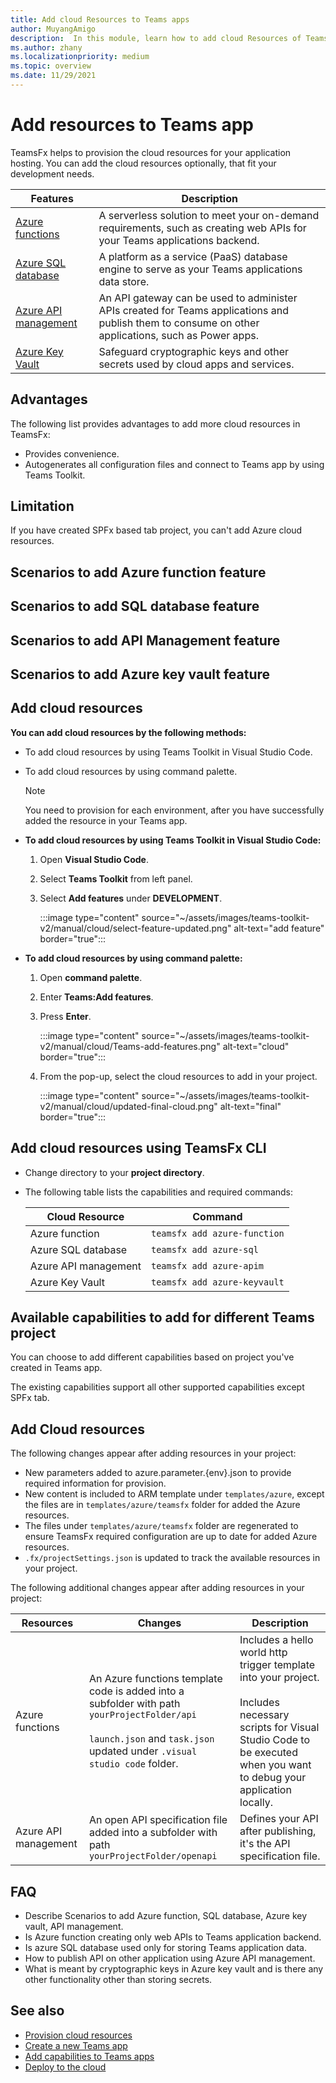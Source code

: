 ```yaml
---
title: Add cloud Resources to Teams apps
author: MuyangAmigo
description:  In this module, learn how to add cloud Resources of Teams Toolkit, advantages, limitations and capabilities
ms.author: zhany
ms.localizationpriority: medium
ms.topic: overview
ms.date: 11/29/2021
---
```


# Add resources to Teams app

TeamsFx helps to provision the cloud resources for your application hosting. You can add the cloud resources optionally, that fit your development needs.

|**Features**|**Description**|
|--------|-------------|
|[Azure functions](/azure/azure-functions/functions-overview) |A serverless solution to meet your on-demand requirements, such as creating web APIs for your Teams applications backend.|
|[Azure SQL database](/azure/azure-sql/database/sql-database-paas-overview) | A platform as a service (PaaS) database engine to serve as your Teams applications data store.|
|[Azure API management](deploy.md) | An API gateway can be used to administer APIs created for Teams applications and publish them to consume on other applications, such as Power apps.|
|[Azure Key Vault](/azure/key-vault/general/overview) | Safeguard cryptographic keys and other secrets used by cloud apps and services.|

## Advantages

The following list provides advantages to add more cloud resources in TeamsFx:

* Provides convenience.
* Autogenerates all configuration files and connect to Teams app by using Teams Toolkit.

## Limitation

If you have created SPFx based tab project, you can't add Azure cloud resources.

## Scenarios to add Azure function feature

## Scenarios to add SQL database feature

## Scenarios to add API Management feature

## Scenarios to add Azure key vault feature

## Add cloud resources

**You can add cloud resources by the following methods:**

* To add cloud resources by using Teams Toolkit in Visual Studio Code.
* To add cloud resources by using command palette.

  > [!NOTE]
  > You need to provision for each environment, after you have successfully added the resource in your Teams app.
  
* **To add cloud resources by using Teams Toolkit in Visual Studio Code:**

   1. Open **Visual Studio Code**.
   1. Select **Teams Toolkit** from left panel.
   1. Select **Add features** under **DEVELOPMENT**.

        :::image type="content" source="~/assets/images/teams-toolkit-v2/manual/cloud/select-feature-updated.png" alt-text="add feature" border="true":::

* **To add cloud resources by using command palette:**

   1. Open **command palette**.
   1. Enter **Teams:Add features**.
   1. Press **Enter**.

        :::image type="content" source="~/assets/images/teams-toolkit-v2/manual/cloud/Teams-add-features.png" alt-text="cloud" border="true":::

   1. From the pop-up, select the cloud resources to add in your project.

        :::image type="content" source="~/assets/images/teams-toolkit-v2/manual/cloud/updated-final-cloud.png" alt-text="final" border="true":::

## Add cloud resources using TeamsFx CLI

* Change directory to your **project directory**.
* The following table lists the capabilities and required commands:

  |Cloud Resource|Command|
  |---------------|----------|
  | Azure function|`teamsfx add azure-function`|
  | Azure SQL database|`teamsfx add azure-sql`|
  | Azure API management|`teamsfx add azure-apim`|
  | Azure Key Vault|`teamsfx add azure-keyvault`|

## Available capabilities to add for different Teams project

You can choose to add different capabilities based on project you've created in Teams app.

The existing capabilities support all other supported capabilities except SPFx tab.

## Add Cloud resources

The following changes appear after adding resources in your project:

* New parameters added to azure.parameter.{env}.json to provide required information for provision.
* New content is included to ARM template under `templates/azure`, except the files are in `templates/azure/teamsfx` folder for added the Azure resources.
* The files under `templates/azure/teamsfx` folder are regenerated to ensure TeamsFx required configuration are up to date for added Azure resources.
* `.fx/projectSettings.json` is updated to track the available resources in your project.

The following additional changes appear after adding resources in your project:

|Resources|Changes|Description|
|---------------|---------------|-----------------------------|
|Azure functions|An Azure functions template code is added into a subfolder with path `yourProjectFolder/api`</br></br>`launch.json` and `task.json` updated under `.visual studio code` folder.| Includes a hello world http trigger template into your project.</br></br> Includes necessary scripts for Visual Studio Code to be executed when you want to debug your application locally.|
|Azure API management|An open API specification file added into a subfolder with path `yourProjectFolder/openapi`|Defines your API after publishing, it's the API specification file.|

## FAQ

* Describe Scenarios to add Azure function, SQL database, Azure key vault, API management.
* Is Azure function creating only web APIs to Teams application backend.
* Is azure SQL database used only for storing Teams application data.
* How to publish API on other application using Azure API management.
* What is meant by cryptographic keys in Azure key vault and is there any other functionality other than storing secrets.

## See also

* [Provision cloud resources](provision.md)
* [Create a new Teams app](create-new-project.md)
* [Add capabilities to Teams apps](add-capability.md)
* [Deploy to the cloud](deploy.md)
